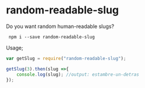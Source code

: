 # random-readable-slug
Do you want random human-readable slugs?

` npm i --save random-readable-slug`

Usage;
````javascript
var getSlug = require("random-readable-slug");

getSlug(3).then(slug =>{
    console.log(slug); //output: estambre-un-detras
});
````
